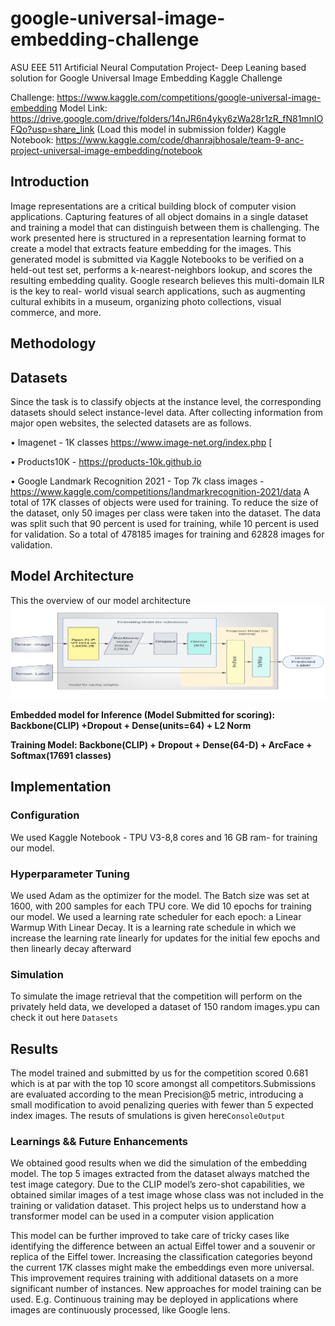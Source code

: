 # google-universal-image-embedding-challenge
ASU EEE 511 Artificial Neural Computation Project- 
Deep Leaning based solution for Google Universal Image Embedding Kaggle Challenge 

Challenge: https://www.kaggle.com/competitions/google-universal-image-embedding
Model Link: https://drive.google.com/drive/folders/14nJR6n4yky6zWa28r1zR_fN81mnIOFQo?usp=share_link
(Load this model in submission folder)
Kaggle Notebook: https://www.kaggle.com/code/dhanrajbhosale/team-9-anc-project-universal-image-embedding/notebook
## Introduction
Image representations are a critical building block of computer vision applications.  Capturing features of all
object domains in a single dataset and training a model that can
distinguish between them is challenging. The work presented
here is structured in a representation learning format to create
a model that extracts feature embedding for the images. This
generated model is submitted via Kaggle Notebooks to be
verified on a held-out test set, performs a k-nearest-neighbors
lookup, and scores the resulting embedding quality. Google
research believes this multi-domain ILR is the key to real-
world visual search applications, such as augmenting cultural
exhibits in a museum, organizing photo collections, visual
commerce, and more.
## Methodology
## Datasets
Since the task is to classify objects at the instance level,
the corresponding datasets should select instance-level data.
After collecting information from major open
websites, the selected datasets are as follows.

• Imagenet - 1K classes https://www.image-net.org/index.php
[

• Products10K - https://products-10k.github.io 

• Google Landmark Recognition 2021 - Top 7k class images -https://www.kaggle.com/competitions/landmarkrecognition-2021/data
A total of 17K classes of objects were used for training. To
reduce the size of the dataset, only 50 images per class were
taken into the dataset. The data was split such that 90 percent
is used for training, while 10 percent is used for validation.
So a total of 478185 images for training and 62828 images
for validation.

## Model Architecture
This the overview of our model architecture ![](model.png)

**Embedded model for Inference (Model Submitted for scoring): Backbone(CLIP) +Dropout + Dense(units=64) + L2 Norm**

**Training Model: Backbone(CLIP) + Dropout + Dense(64-D) + ArcFace + Softmax(17691 classes)**

## Implementation
### Configuration
We used Kaggle Notebook - TPU V3-8,8 cores and
16 GB ram- for training our model.
### Hyperparameter Tuning
We used Adam as the optimizer for the model. The
Batch size was set at 1600, with 200 samples for each TPU
core. We did 10 epochs for training our model.
We used a learning rate scheduler for each epoch: a Linear
Warmup With Linear Decay. It is a learning rate schedule in
which we increase the learning rate linearly for updates for
the initial few epochs and then linearly decay afterward
### Simulation
To simulate the image retrieval that the competition will
perform on the privately held data, we developed a dataset of 150 random images.ypu can check it out here `Datasets`
## Results
The model trained and submitted by us for the competition
scored 0.681 which is at par with the top 10 score amongst
all competitors.Submissions are evaluated according to the mean Precision@5 metric, introducing a small modification to avoid
penalizing queries with fewer than 5 expected index images.
 The resuts of smulations is given here`ConsoleOutput`
### Learnings && Future Enhancements
We obtained good results when we did the simulation of the
embedding model. The top 5 images extracted from the dataset
always matched the test image category. Due to the CLIP
model’s zero-shot capabilities, we obtained similar images of
a test image whose class was not included in the training or
validation dataset.
This project helps us to understand how a transformer model
can be used in a computer vision application

This model can be further improved to take care of tricky
cases like identifying the difference between an actual Eiffel
tower and a souvenir or replica of the Eiffel tower. Increasing
the classification categories beyond the current 17K classes
might make the embeddings even more universal. This improvement
requires training with additional datasets on a
more significant number of instances. New approaches for
model training can be used. E.g. Continuous training may
be deployed in applications where images are continuously
processed, like Google lens.